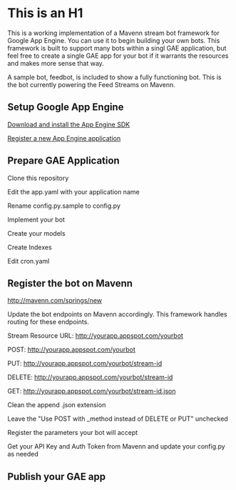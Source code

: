 # This is an H1 #

This is a working implementation of a Mavenn stream bot framework for Google App Engine.  You can use it to begin building your own bots.  This framework is built to support many bots within a singl GAE application, but feel free to create a single GAE app for your bot if it warrants the resources and makes more sense that way.

A sample bot, feedbot, is included to show a fully functioning bot.  This is the bot currently powering the Feed Streams on Mavenn.


## Setup Google App Engine ##


[Download and install the App Engine SDK](http://code.google.com/appengine/downloads.html)


[Register a new App Engine application](http://appengine.google.com)


## Prepare GAE Application ##

Clone this repository

Edit the app.yaml with your application name

Rename config.py.sample to config.py

Implement your bot

Create your models

Create Indexes

Edit cron.yaml

## Register the bot on Mavenn ##

http://mavenn.com/springs/new


Update the bot endpoints on Mavenn accordingly.  This framework handles routing for these endpoints.

Stream Resource URL: http://yourapp.appspot.com/yourbot

POST: http://yourapp.appspot.com/yourbot

PUT: http://yourapp.appspot.com/yourbot/stream-id

DELETE: http://yourapp.appspot.com/yourbot/stream-id

GET: http://yourapp.appspot.com/yourbot/stream-id.json

Clean the append .json extension

Leave the "Use POST with _method instead of DELETE or PUT" unchecked


Register the parameters your bot will accept


Get your API Key and Auth Token from Mavenn and update your config.py as needed

## Publish your GAE app ##

